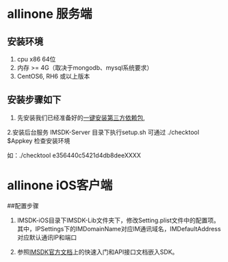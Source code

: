 # allinone  服务端
## 安装环境
1. cpu x86 64位
2. 内存 >= 4G（取决于mongodb、mysql系统要求）
3. CentOS6, RH6 或以上版本

## 安装步骤如下
1. 先安装我们已经准备好的[一键安装第三方依赖包](https://github.com/imsdk/allinone-dep), 

2.安装后台服务
  IMSDK-Server 目录下执行setup.sh 
  可通过 ./checktool   $Appkey 检查安装环境

  如：./checktool e356440c5421d4db8deeXXXX

# allinone  iOS客户端

##配置步骤
1. IMSDK-iOS目录下IMSDK-Lib文件夹下，修改Setting.plist文件中的配置项。其中，IPSettings下的IMDomainName对应IM通讯域名，IMDefaultAddress对应默认通讯IP和端口

2. 参照[IMSDK官方文档](http://docs.imsdk.im)上的快速入门和API接口文档嵌入SDK。

